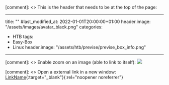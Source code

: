 [comment]: <> This is the header that needs to be at the top of the page:

---
title: ""
#last_modified_at: 2022-01-01T20:00:00+01:00
header.image: "/assets/images/avatar_black.png"
categories:
  - HTB
tags:
  - Easy-Box
  - Linux
header.image: "/assets/htb/previse/previse_box_info.png"
---

[comment]: <> Enable zoom on an image (able to link to itself):
[![](small-img.jpg)](large-img.jpg)


[comment]: <> Open a external link in a new window:
[LinkName](website){:target="_blank"}{:rel="noopener noreferrer"}